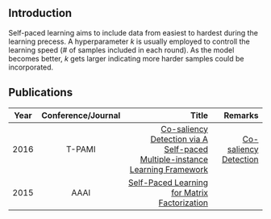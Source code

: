 ## Introduction

Self-paced learning aims to include data from easiest to hardest during the learning precess. A hyperparameter *k* is usually employed to controll the learning speed (# of samples included in each round). As the model becomes better, *k* gets larger indicating more harder samples could be incorporated.


## Publications

| Year       | Conference/Journal       | Title  | Remarks
| ------------- |:-------------:| --------------:|------------:|
|2016			|    T-PAMI   |    [Co-saliency Detection via A Self-paced Multiple-instance Learning Framework ](https://sci-hub.tw/https://ieeexplore.ieee.org/abstract/document/7469327/)  |   [Co-saliency Detection](https://hzfu.github.io/proj_cosal_review.html)    |
|2015			|    AAAI   |    [Self-Paced Learning for Matrix Factorization](https://www.aaai.org/ocs/index.php/AAAI/AAAI15/paper/viewFile/9541/10000)  |       |
